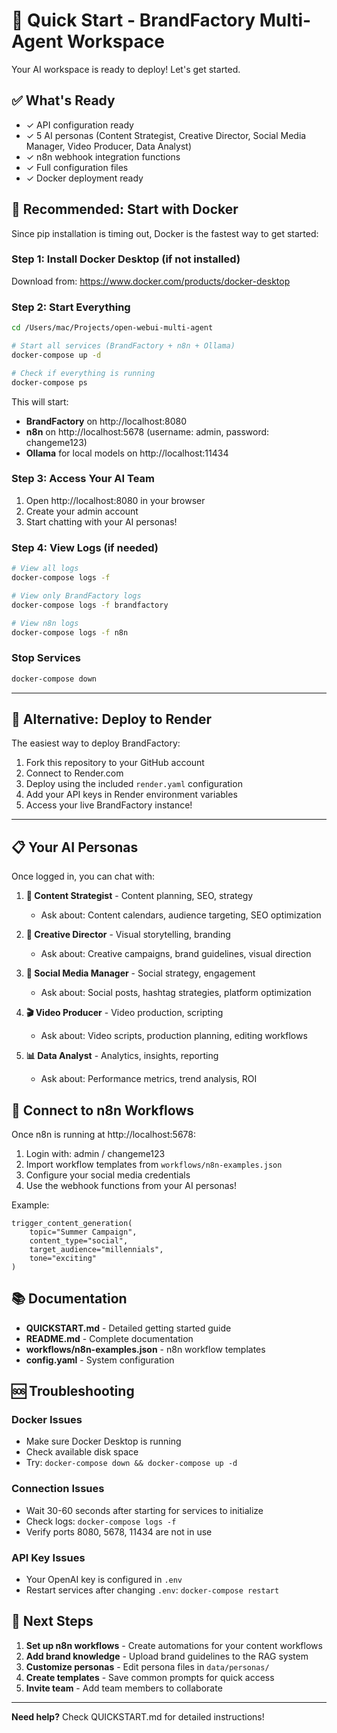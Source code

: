 # 🚀 Quick Start - BrandFactory Multi-Agent Workspace

Your AI workspace is ready to deploy! Let's get started.

## ✅ What's Ready

- ✓ API configuration ready
- ✓ 5 AI personas (Content Strategist, Creative Director, Social Media Manager, Video Producer, Data Analyst)
- ✓ n8n webhook integration functions
- ✓ Full configuration files
- ✓ Docker deployment ready

## 🎯 Recommended: Start with Docker

Since pip installation is timing out, Docker is the fastest way to get started:

### Step 1: Install Docker Desktop (if not installed)

Download from: https://www.docker.com/products/docker-desktop

### Step 2: Start Everything

```bash
cd /Users/mac/Projects/open-webui-multi-agent

# Start all services (BrandFactory + n8n + Ollama)
docker-compose up -d

# Check if everything is running
docker-compose ps
```

This will start:
- **BrandFactory** on http://localhost:8080
- **n8n** on http://localhost:5678 (username: admin, password: changeme123)
- **Ollama** for local models on http://localhost:11434

### Step 3: Access Your AI Team

1. Open http://localhost:8080 in your browser
2. Create your admin account
3. Start chatting with your AI personas!

### Step 4: View Logs (if needed)

```bash
# View all logs
docker-compose logs -f

# View only BrandFactory logs
docker-compose logs -f brandfactory

# View n8n logs
docker-compose logs -f n8n
```

### Stop Services

```bash
docker-compose down
```

---

## 🔧 Alternative: Deploy to Render

The easiest way to deploy BrandFactory:

1. Fork this repository to your GitHub account
2. Connect to Render.com
3. Deploy using the included `render.yaml` configuration
4. Add your API keys in Render environment variables
5. Access your live BrandFactory instance!

---

## 📋 Your AI Personas

Once logged in, you can chat with:

1. **👔 Content Strategist** - Content planning, SEO, strategy
   - Ask about: Content calendars, audience targeting, SEO optimization

2. **🎨 Creative Director** - Visual storytelling, branding
   - Ask about: Creative campaigns, brand guidelines, visual direction

3. **📱 Social Media Manager** - Social strategy, engagement
   - Ask about: Social posts, hashtag strategies, platform optimization

4. **🎬 Video Producer** - Video production, scripting
   - Ask about: Video scripts, production planning, editing workflows

5. **📊 Data Analyst** - Analytics, insights, reporting
   - Ask about: Performance metrics, trend analysis, ROI

## 🔗 Connect to n8n Workflows

Once n8n is running at http://localhost:5678:

1. Login with: admin / changeme123
2. Import workflow templates from `workflows/n8n-examples.json`
3. Configure your social media credentials
4. Use the webhook functions from your AI personas!

Example:
```
trigger_content_generation(
    topic="Summer Campaign",
    content_type="social",
    target_audience="millennials",
    tone="exciting"
)
```

## 📚 Documentation

- **QUICKSTART.md** - Detailed getting started guide
- **README.md** - Complete documentation
- **workflows/n8n-examples.json** - n8n workflow templates
- **config.yaml** - System configuration

## 🆘 Troubleshooting

### Docker Issues
- Make sure Docker Desktop is running
- Check available disk space
- Try: `docker-compose down && docker-compose up -d`

### Connection Issues
- Wait 30-60 seconds after starting for services to initialize
- Check logs: `docker-compose logs -f`
- Verify ports 8080, 5678, 11434 are not in use

### API Key Issues
- Your OpenAI key is configured in `.env`
- Restart services after changing `.env`: `docker-compose restart`

## 🎉 Next Steps

1. **Set up n8n workflows** - Create automations for your content workflows
2. **Add brand knowledge** - Upload brand guidelines to the RAG system
3. **Customize personas** - Edit persona files in `data/personas/`
4. **Create templates** - Save common prompts for quick access
5. **Invite team** - Add team members to collaborate

---

**Need help?** Check QUICKSTART.md for detailed instructions!
